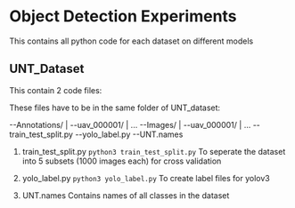 # Object Detection Experiments
This contains all python code for each dataset on different models

## UNT_Dataset
This contain 2 code files:

These files have to be in the same folder of UNT_dataset:

--Annotations/
|   --uav_000001/
|   ...
--Images/
|   --uav_000001/
|   ...
--train_test_split.py
--yolo_label.py
--UNT.names

1. train_test_split.py
`python3 train_test_split.py`
To seperate the dataset into 5 subsets (1000 images each) for cross validation

2. yolo_label.py
`python3 yolo_label.py`
To create label files for yolov3

3. UNT.names
Contains names of all classes in the dataset


